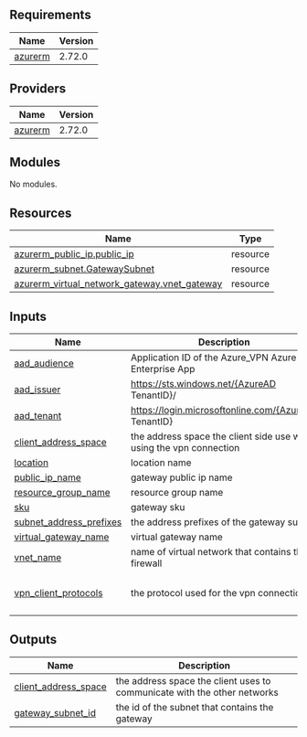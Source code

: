 ## Requirements

| Name | Version |
|------|---------|
| <a name="requirement_azurerm"></a> [azurerm](#requirement\_azurerm) | 2.72.0 |

## Providers

| Name | Version |
|------|---------|
| <a name="provider_azurerm"></a> [azurerm](#provider\_azurerm) | 2.72.0 |

## Modules

No modules.

## Resources

| Name | Type |
|------|------|
| [azurerm_public_ip.public_ip](https://registry.terraform.io/providers/hashicorp/azurerm/2.72.0/docs/resources/public_ip) | resource |
| [azurerm_subnet.GatewaySubnet](https://registry.terraform.io/providers/hashicorp/azurerm/2.72.0/docs/resources/subnet) | resource |
| [azurerm_virtual_network_gateway.vnet_gateway](https://registry.terraform.io/providers/hashicorp/azurerm/2.72.0/docs/resources/virtual_network_gateway) | resource |

## Inputs

| Name | Description | Type | Default | Required |
|------|-------------|------|---------|:--------:|
| <a name="input_aad_audience"></a> [aad\_audience](#input\_aad\_audience) | Application ID of the Azure\_VPN Azure AD Enterprise App | `string` | n/a | yes |
| <a name="input_aad_issuer"></a> [aad\_issuer](#input\_aad\_issuer) | https://sts.windows.net/{AzureAD TenantID}/ | `string` | n/a | yes |
| <a name="input_aad_tenant"></a> [aad\_tenant](#input\_aad\_tenant) | https://login.microsoftonline.com/{AzureAD TenantID} | `string` | n/a | yes |
| <a name="input_client_address_space"></a> [client\_address\_space](#input\_client\_address\_space) | the address space the client side use while using the vpn connection | `list(string)` | n/a | yes |
| <a name="input_location"></a> [location](#input\_location) | location name | `string` | n/a | yes |
| <a name="input_public_ip_name"></a> [public\_ip\_name](#input\_public\_ip\_name) | gateway public ip name | `string` | n/a | yes |
| <a name="input_resource_group_name"></a> [resource\_group\_name](#input\_resource\_group\_name) | resource group name | `string` | n/a | yes |
| <a name="input_sku"></a> [sku](#input\_sku) | gateway sku | `string` | `"Standard"` | no |
| <a name="input_subnet_address_prefixes"></a> [subnet\_address\_prefixes](#input\_subnet\_address\_prefixes) | the address prefixes of the gateway subnet | `list(string)` | n/a | yes |
| <a name="input_virtual_gateway_name"></a> [virtual\_gateway\_name](#input\_virtual\_gateway\_name) | virtual gateway name | `string` | n/a | yes |
| <a name="input_vnet_name"></a> [vnet\_name](#input\_vnet\_name) | name of virtual network that contains the firewall | `string` | n/a | yes |
| <a name="input_vpn_client_protocols"></a> [vpn\_client\_protocols](#input\_vpn\_client\_protocols) | the protocol used for the vpn connection | `list(string)` | <pre>[<br>  "OpenVPN"<br>]</pre> | no |

## Outputs

| Name | Description |
|------|-------------|
| <a name="output_client_address_space"></a> [client\_address\_space](#output\_client\_address\_space) | the address space the client uses to communicate with the other networks |
| <a name="output_gateway_subnet_id"></a> [gateway\_subnet\_id](#output\_gateway\_subnet\_id) | the id of the subnet that contains the gateway |
